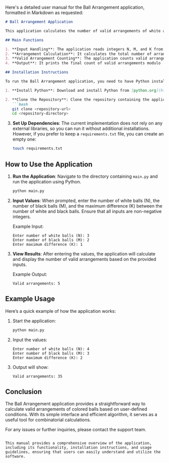 Here's a detailed user manual for the Ball Arrangement application, formatted in Markdown as requested:

```markdown
# Ball Arrangement Application

This application calculates the number of valid arrangements of white and black balls based on specific conditions. It allows users to input the number of white balls (N), black balls (M), and a maximum difference (K) between the number of white and black balls in any arrangement.

## Main Functions

1. **Input Handling**: The application reads integers N, M, and K from standard input.
2. **Arrangement Calculation**: It calculates the total number of arrangements of N white balls and M black balls using combinatorial mathematics.
3. **Valid Arrangement Counting**: The application counts valid arrangements that satisfy the condition `w_i ≤ b_i + K` for all `i` using dynamic programming.
4. **Output**: It prints the final count of valid arrangements modulo `10^9 + 7`.

## Installation Instructions

To run the Ball Arrangement application, you need to have Python installed on your machine. Follow these steps to set up your environment:

1. **Install Python**: Download and install Python from [python.org](https://www.python.org/downloads/).

2. **Clone the Repository**: Clone the repository containing the application code to your local machine.
   ```bash
   git clone <repository-url>
   cd <repository-directory>
   ```

3. **Set Up Dependencies**: The current implementation does not rely on any external libraries, so you can run it without additional installations. However, if you prefer to keep a `requirements.txt` file, you can create an empty one:
   ```bash
   touch requirements.txt
   ```

## How to Use the Application

1. **Run the Application**: Navigate to the directory containing `main.py` and run the application using Python.
   ```bash
   python main.py
   ```

2. **Input Values**: When prompted, enter the number of white balls (N), the number of black balls (M), and the maximum difference (K) between the number of white and black balls. Ensure that all inputs are non-negative integers.

   Example Input:
   ```
   Enter number of white balls (N): 3
   Enter number of black balls (M): 2
   Enter maximum difference (K): 1
   ```

3. **View Results**: After entering the values, the application will calculate and display the number of valid arrangements based on the provided inputs.

   Example Output:
   ```
   Valid arrangements: 5
   ```

## Example Usage

Here’s a quick example of how the application works:

1. Start the application:
   ```bash
   python main.py
   ```

2. Input the values:
   ```
   Enter number of white balls (N): 4
   Enter number of black balls (M): 3
   Enter maximum difference (K): 2
   ```

3. Output will show:
   ```
   Valid arrangements: 35
   ```

## Conclusion

The Ball Arrangement application provides a straightforward way to calculate valid arrangements of colored balls based on user-defined conditions. With its simple interface and efficient algorithm, it serves as a useful tool for combinatorial calculations.

For any issues or further inquiries, please contact the support team.
```

This manual provides a comprehensive overview of the application, including its functionality, installation instructions, and usage guidelines, ensuring that users can easily understand and utilize the software.